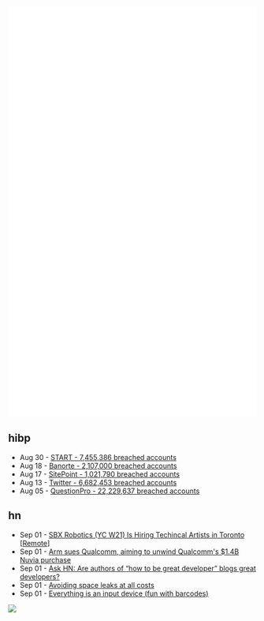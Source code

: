 ![Metrics](https://raw.githubusercontent.com/phixion/phixion/master/metrics.svg)

## hibp

<!--
for https://github.com/phixion/phixion/blob/main/.github/workflows/feeds.yml
-->
<!--START_SECTION:haveibeenpwnd-->
- Aug 30 - [START - 7,455,386 breached accounts](https://haveibeenpwned.com/PwnedWebsites#Start)
- Aug 18 - [Banorte - 2,107,000 breached accounts](https://haveibeenpwned.com/PwnedWebsites#Banorte)
- Aug 17 - [SitePoint - 1,021,790 breached accounts](https://haveibeenpwned.com/PwnedWebsites#SitePoint)
- Aug 13 - [Twitter - 6,682,453 breached accounts](https://haveibeenpwned.com/PwnedWebsites#Twitter)
- Aug 05 - [QuestionPro - 22,229,637 breached accounts](https://haveibeenpwned.com/PwnedWebsites#QuestionPro)
<!--END_SECTION:haveibeenpwnd-->

## hn

<!--
for https://github.com/phixion/phixion/blob/main/.github/workflows/feeds.yml
-->
<!--START_SECTION:hn-->
- Sep 01 - [SBX Robotics (YC W21) Is Hiring Techincal Artists in Toronto [Remote]](https://www.linkedin.com/jobs/view/3184745474/)
- Sep 01 - [Arm sues Qualcomm, aiming to unwind Qualcomm's $1.4B Nuvia purchase](https://www.reuters.com/legal/chips-tech-firm-arm-sues-qualcomm-nuvia-breach-license-trademark-2022-08-31/)
- Sep 01 - [Ask HN: Are authors of “how to be great developer” blogs great developers?](https://news.ycombinator.com/item?id=32674479)
- Sep 01 - [Avoiding space leaks at all costs](https://kodimensional.dev/space-leak)
- Sep 01 - [Everything is an input device (fun with barcodes)](https://media.ccc.de/v/mch2022-254-everything-is-an-input-device-fun-with-barcodes-)
<!--END_SECTION:hn-->

<!--
for https://yhype.me
-->
![](https://hit.yhype.me/github/profile?user_id=13013670)
